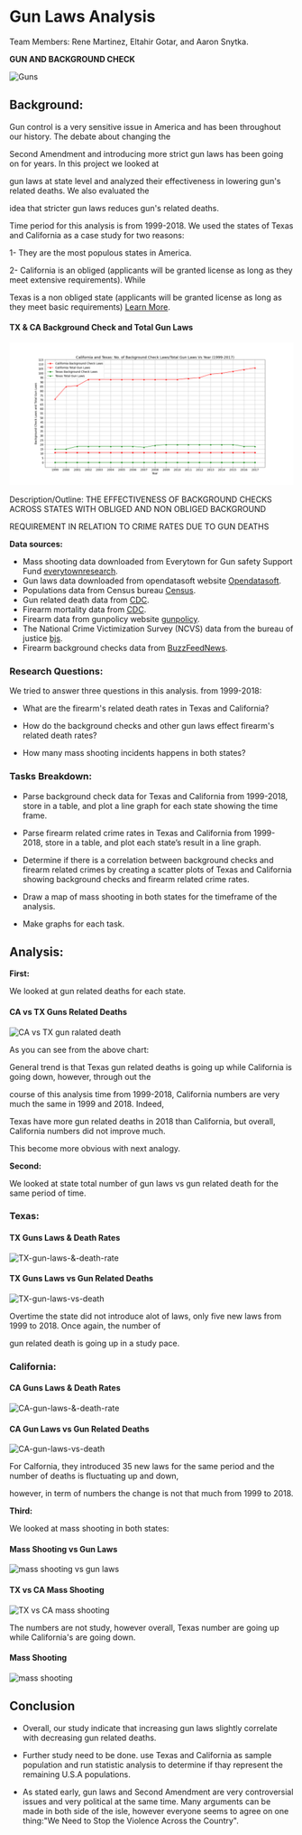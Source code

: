 # Gun Laws Analysis  

Team Members: Rene Martinez, Eltahir Gotar, and Aaron Snytka.

 **GUN AND BACKGROUND CHECK**

![Guns](https://thumbs.gfycat.com/BeautifulLinearLeonberger-size_restricted.gif)

## Background:

Gun control is a very sensitive issue in America and has been throughout our history. The debate about changing the 

Second Amendment and introducing more strict gun laws has been going on for years. In this project we looked at 

gun laws at state level and analyzed their effectiveness in lowering gun's related deaths. We also evaluated the 

idea that stricter gun laws reduces gun's related deaths.

Time period for this analysis is from 1999-2018. We used the states of Texas and California as a case study for two reasons:

 1- They are the most populous states in America.
 
 2- California is an obliged (applicants will be granted license as long as they meet extensive requirements). While 
 
 Texas is a non obliged state (applicants will be granted license as long as they meet basic requirements) [Learn More](https://giffords.org/lawcenter/gun-laws/policy-areas/background-checks/universal-background-checks/).

#### <a id="TX-&-CA-background-check-total-gun-laws"></a>TX & CA Background Check and Total Gun Laws
![TX & CA background check and total gun laws](images/Ca-vs-Tx/caltex_gun_laws.png)

Description/Outline: THE EFFECTIVENESS OF BACKGROUND CHECKS ACROSS STATES WITH OBLIGED AND NON OBLIGED BACKGROUND 

REQUIREMENT IN RELATION TO CRIME RATES DUE TO GUN DEATHS

**Data sources:**
* Mass shooting data downloaded from Everytown for Gun safety Support Fund [everytownresearch](https://www.everytownresearch.org/mass-shooting-in-america-2009-2019).
* Gun laws data downloaded from opendatasoft website [Opendatasoft](https://public.opendatasoft.com/explore/?sort=modified).
* Populations data from Census bureau [Census](https://www.census.gov/data/tables/time-series/demo/popest/2010s-state-total.html).
* Gun related death data from [CDC](http://wonder.cdc.gov/wonder/help/mcd.html#2014-Revision).
* Firearm mortality data from [CDC](https://www.cdc.gov/nchs/pressroom/sosmap/firearm_mortality/firearm.htm).
* Firearm data from gunpolicy website [gunpolicy](https://www.gunpolicy.org/api).
* The National Crime Victimization Survey (NCVS) data from the bureau of justice [bjs](https://www.bjs.gov/developer/ncvs/index.cfm).
* Firearm background checks data from [BuzzFeedNews](https://github.com/BuzzFeedNews/nics-firearm-background-checks/tree/master/data).

### Research Questions:

We tried to answer three questions in this analysis. from 1999-2018:
   
   * What are the firearm's related death rates in Texas and California?
   
   * How do the background checks and other gun laws effect firearm's related death rates?
   
   * How many mass shooting incidents happens in both states?
   
### Tasks Breakdown:
   
   * Parse background check data for Texas and California from 1999-2018, store in a table, and plot a line graph for each state showing the time frame.
   
   * Parse firearm related crime rates in Texas and California from 1999-2018, store in a table, and plot each state’s result in a line graph.
   
   * Determine if there is a correlation between background checks and firearm related crimes by creating a scatter plots of Texas and California showing background    checks and firearm related crime rates.
   
   * Draw a map of mass shooting in both states for the timeframe of the analysis.
      
   * Make graphs for each task.

## Analysis:

**First:**

We looked at gun related deaths for each state. 

#### <a id="CA-vs-TX-gun-ralated-death"></a>CA vs TX Guns Related Deaths
![CA vs TX gun ralated death](images/Ca-vs-Tx/cal_vs_Tex_Death.png)

As you can see from the above chart: 

General trend is that Texas gun related deaths is going up while California is going down, however, through out the 

course of this analysis time from 1999-2018, California numbers are very much the same in 1999 and 2018. Indeed, 

Texas have more gun related deaths in 2018 than California, but overall, California numbers did not improve much. 

This become more obvious with next analogy.

**Second:**

We looked at state total number of gun laws vs gun related death for the same period of time.
 
### Texas:

#### <a id="TX-gun-laws-&-death-rate"></a>TX Guns Laws & Death Rates
![TX-gun-laws-&-death-rate](images/Texas/tex_totlaw_death_hist.png)

#### <a id="TX-gun-laws-vs-death"></a>TX Guns Laws vs Gun Related Deaths
![TX-gun-laws-vs-death](images/Texas/tex_gun_deaths.png)

Overtime the state did not introduce alot of laws, only five new laws from 1999 to 2018. Once again, the number of 

gun related death is going up in a study pace. 

### California:

#### <a id="CA-gun-laws-&-death-rate"></a>CA Guns Laws & Death Rates
![CA-gun-laws-&-death-rate](images/California/cal_totlaw_death_hist.png)

#### <a id="CA-gun-laws-vs-death"></a>CA Gun Laws vs Gun Related Deaths
![CA-gun-laws-vs-death](images/California/cal_gun_deaths.png)

For Calfornia, they  introduced 35 new laws for the same period and the number of deaths is fluctuating up and down, 

however, in term of numbers the change is not that much from 1999 to 2018.

**Third:**

We looked at mass shooting in both states:

#### <a id="mass-shooting-vs-gun-laws"></a>Mass Shooting vs Gun Laws
![mass shooting vs gun laws](images/Ca-vs-Tx/caltex_mass_shooting.png)

#### <a id="TX-vs-CA-mass-shooting"></a>TX vs CA Mass Shooting
![TX vs CA mass shooting](images/Ca-vs-Tx/mass_shooting.png)

The numbers are not study, however overall, Texas number are going up while California's are going down.

#### <a id="mass-shooting"></a>Mass Shooting
![mass shooting](images/Ca-vs-Tx/mass_shooting_map.png)

## Conclusion

* Overall, our study indicate that increasing gun laws slightly correlate with decreasing gun related deaths. 

* Further study need to be done. use Texas and California as sample population and run statistic analysis to determine if 
thay represent the remaining U.S.A populations.

* As stated early, gun laws and Second Amendment are very controversial issues and very political at the same time. Many arguments can be made
in both side of the isle, however everyone seems to agree on one thing:"We Need to Stop the Violence Across the Country".
